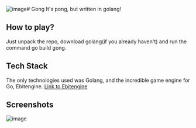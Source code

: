 ![image](https://github.com/dorian3343/gong/assets/129544899/1a1903ee-36fa-4f30-988a-0f1e802beca9)# Gong
It's pong, but written in golang!

## How to play?
Just unpack the repo, download golang(if you already haven't) and run the command go build gong.

## Tech Stack
The only technologies used was Golang, and the incredible game engine for Go, Ebitengine. 
[Link to Ebitengine ](https://ebitengine.org/)

## Screenshots
![image](https://github.com/dorian3343/gong/assets/129544899/946e32d2-c60a-431e-9ee9-4e0eecdf459d)
